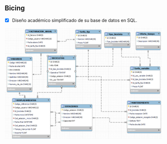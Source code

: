 ## Bicing
- [x] Diseño académico simplificado de su base de datos en SQL.

![](https://github.com/JPDM1/Bicing/blob/main/Resumen.png)
